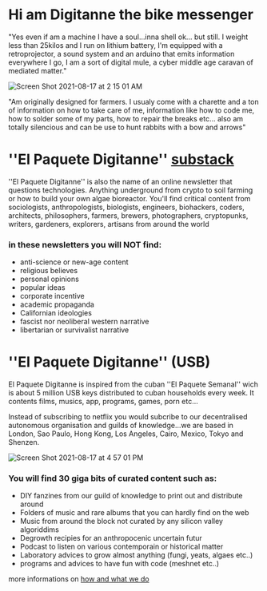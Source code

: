 # Hi am Digitanne the bike messenger 

"Yes even if am a machine I have a soul...inna shell ok... but still. I weight less than 25kilos and I run on lithium battery, I'm equipped with a retroprojector, a sound system and an arduino that emits information everywhere I go, I am a sort of digital mule, a cyber middle age caravan of mediated matter."

![Screen Shot 2021-08-17 at 2 15 01 AM](https://user-images.githubusercontent.com/86488172/129644512-fa296b95-f7f6-4164-877c-bdcb7176ef43.png)
 
"Am originally designed for farmers. I usualy come with a charette and a ton of information on how to take care of me, information like how to code me, how to solder some of my parts, how to repair the breaks etc... also am totally silencious and can be use to hunt rabbits with a bow and arrows" 



# ''El Paquete Digitanne'' [substack](https://elpaquetedigitanne.substack.com/) 

''El Paquete Digitanne'' is also the name of an online newsletter that questions technologies. Anything underground from crypto to soil farming or how to build your own algae bioreactor. You'll find critical content from sociologists, anthropologists, biologists, engineers, biohackers, coders, architects, philosophers, farmers, brewers, photographers, cryptopunks, writers, gardeners, explorers, artisans from around the world

### in these newsletters you will NOT find:

- anti-science or new-age content
- religious believes
- personal opinions
- popular ideas
- corporate incentive
- academic propaganda
- Californian ideologies
- fascist nor neoliberal western narrative
- libertarian or survivalist narrative




# ''El Paquete Digitanne'' (USB)


El Paquete Digitanne is inspired from the cuban ''El Paquete Semanal'' wich is about 5 million USB keys distributed to cuban households every week. It contents films, musics, app, programs, games, porn etc... 

Instead of subscribing to netflix you would subcribe to our decentralised autonomous organisation and guilds of knowledge...we are based in London, Sao Paulo, Hong Kong, Los Angeles, Cairo, Mexico, Tokyo and Shenzen.


![Screen Shot 2021-08-17 at 4 57 01 PM](https://user-images.githubusercontent.com/86488172/129750123-0ff39437-91ce-4c98-9231-97498149baf5.png)

### You will find 30 giga bits of curated content such as: 

- DIY fanzines from our guild of knowledge to print out and distribute around
- Folders of music and rare albums that you can hardly find on the web
- Music from around the block not curated by any silicon valley algoriddims
- Degrowth recipies for an anthropocenic uncertain futur
- Podcast to listen on various contemporain or historical matter
- Laboratory advices to grow almost anything (fungi, yeats, algaes etc..)
- programs and advices to have fun with code (meshnet etc..)


more informations on [how and what we do](https://github.com/gambiolo)








